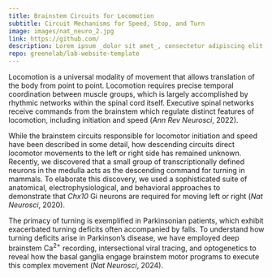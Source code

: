 ```yaml
---
title: Brainstem Circuits for Locomotion
subtitle: Circuit Mechanisms for Speed, Stop, and Turn
image: images/nat_neuro_2.jpg
link: https://github.com/
description: Lorem ipsum _dolor sit amet_, consectetur adipiscing elit, sed do eiusmod tempor incididunt ut labore et dolore magna aliqua.
repo: greenelab/lab-website-template
---
```


Locomotion is a universal modality of movement that allows translation of the body from point to point. Locomotion requires precise temporal coordination between muscle groups, which is largely accomplished by rhythmic networks within the spinal cord itself. Executive spinal networks receive commands from the brainstem which regulate distinct features of locomotion, including initiation and speed (<a href="https://cregglab.github.io/files/ARN_2022.pdf" style="text-decoration: none" target="_blank"><i>Ann Rev Neurosci</i>, 2022</a>).

While the brainstem circuits responsible for locomotor initiation and speed have been described in some detail, how descending circuits direct locomotor movements to the left or right side has remained unknown. Recently, we discovered that a small group of transcriptionally defined neurons in the medulla acts as the descending command for turning in mammals. To elaborate this discovery, we used a sophisticated suite of anatomical, electrophysiological, and behavioral approaches to demonstrate that <i>Chx10</i> Gi neurons are required for moving left or right (<a href="https://cregglab.github.io/files/Cregg_NN_2020.pdf" style="text-decoration: none" target="_blank"><i>Nat Neurosci</i>, 2020</a>).

The primacy of turning is exemplified in Parkinsonian patients, which exhibit exacerbated turning deficits often accompanied by falls. To understand how turning deficits arise in Parkinson’s disease, we have employed deep brainstem Ca<sup>2+</sup> recording, intersectional viral tracing, and optogenetics to reveal how the basal ganglia engage brainstem motor programs to execute this complex movement (<a href="https://cregglab.github.io/files/bgsc.pdf" style="text-decoration: none" target="_blank"><i>Nat Neurosci</i>, 2024</a>).
